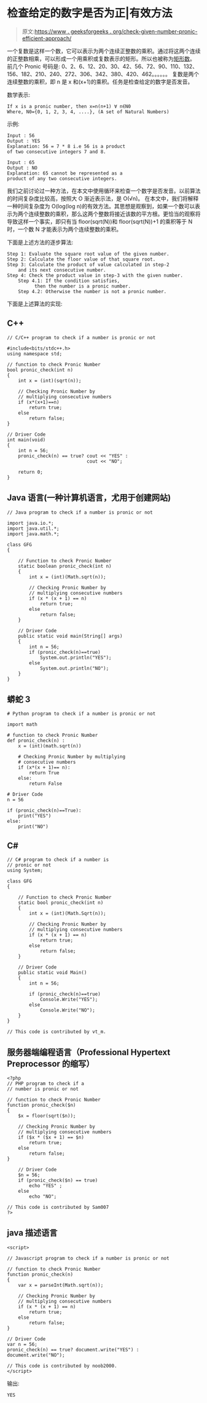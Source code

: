 # 检查给定的数字是否为正|有效方法

> 原文:[https://www . geeksforgeeks . org/check-given-number-pronic-efficient-approach/](https://www.geeksforgeeks.org/check-given-number-pronic-efficient-approach/)

一个复数是这样一个数，它可以表示为两个连续正整数的乘积。通过将这两个连续的正整数相乘，可以形成一个用乘积或复数表示的矩形。所以也被称为[矩形数](https://www.geeksforgeeks.org/rectangular-numbers/)。
前几个 Pronic 号码是:
0、2、6、12、20、30、42、56、72、90、110、132、156、182、210、240、272、306、342、380、420、462。。。。。。
复数是两个连续整数的乘积，即 n 是 x 和(x+1)的乘积。任务是检查给定的数字是否发音。

数学表示:

```
If x is a pronic number, then x=n(n+1) ∀ n∈N0
Where, N0={0, 1, 2, 3, 4, ....}, (A set of Natural Numbers)
```

示例:

```
Input : 56
Output : YES
Explanation: 56 = 7 * 8 i.e 56 is a product 
of two consecutive integers 7 and 8.

Input : 65
Output : NO
Explanation: 65 cannot be represented as a
product of any two consecutive integers.
```

我们之前讨论过一种方法，在本文中使用循环来检查一个数字是否发音。以前算法的时间复杂度比较高，按照大 O 渐近表示法，是 O(√n)。
在本文中，我们将解释一种时间复杂度为 O(log(log n)的有效方法。其思想是观察到，如果一个数可以表示为两个连续整数的乘积，那么这两个整数将接近该数的平方根。更恰当的观察将导致这样一个事实，即只有当 floor(sqrt(N))和 floor(sqrt(N))+1 的乘积等于 N 时，一个数 N 才能表示为两个连续整数的乘积。

下面是上述方法的逐步算法:

```
Step 1: Evaluate the square root value of the given number.
Step 2: Calculate the floor value of that square root.
Step 3: Calculate the product of value calculated in step-2
    and its next consecutive number.
Step 4: Check the product value in step-3 with the given number.
    Step 4.1: If the condition satisfies,
          then the number is a pronic number.
    Step 4.2: Otherwise the number is not a pronic number.
```

下面是上述算法的实现:

## C++

```
// C/C++ program to check if a number is pronic or not

#include<bits/stdc++.h>
using namespace std;

// function to check Pronic Number
bool pronic_check(int n)
{
    int x = (int)(sqrt(n));

    // Checking Pronic Number by
    // multiplying consecutive numbers
    if (x*(x+1)==n)
        return true;
    else
        return false;
}

// Driver Code
int main(void)
{
    int n = 56;   
    pronic_check(n) == true? cout << "YES" :
                             cout << "NO";

    return 0;
}
```

## Java 语言(一种计算机语言，尤用于创建网站)

```
// Java program to check if a number is pronic or not

import java.io.*;
import java.util.*;
import java.math.*;

class GFG
{

    // Function to check Pronic Number
    static boolean pronic_check(int n)
    {
        int x = (int)(Math.sqrt(n));

        // Checking Pronic Number by
        // multiplying consecutive numbers
        if (x * (x + 1) == n)
            return true;
        else
            return false;
    }

    // Driver Code
    public static void main(String[] args)
    {
        int n = 56;       
        if (pronic_check(n)==true)
            System.out.println("YES");
        else
            System.out.println("NO");
    }
}
```

## 蟒蛇 3

```
# Python program to check if a number is pronic or not

import math

# function to check Pronic Number
def pronic_check(n) :
    x = (int)(math.sqrt(n))

    # Checking Pronic Number by multiplying
    # consecutive numbers
    if (x*(x + 1)== n):
        return True
    else:
        return False

# Driver Code
n = 56

if (pronic_check(n)==True):
    print("YES")
else:
    print("NO")
```

## C#

```
// C# program to check if a number is
// pronic or not
using System;

class GFG
{

    // Function to check Pronic Number
    static bool pronic_check(int n)
    {
        int x = (int)(Math.Sqrt(n));

        // Checking Pronic Number by
        // multiplying consecutive numbers
        if (x * (x + 1) == n)
            return true;
        else
            return false;
    }

    // Driver Code
    public static void Main()
    {
        int n = 56;

        if (pronic_check(n)==true)
            Console.Write("YES");
        else
            Console.Write("NO");
    }
}

// This code is contributed by vt_m.
```

## 服务器端编程语言（Professional Hypertext Preprocessor 的缩写）

```
<?php
// PHP program to check if a
// number is pronic or not

// function to check Pronic Number
function pronic_check($n)
{
    $x = floor(sqrt($n));

    // Checking Pronic Number by
    // multiplying consecutive numbers
    if ($x * ($x + 1) == $n)
        return true;
    else
        return false;
}

    // Driver Code
    $n = 56;
    if (pronic_check($n) == true)
        echo "YES" ;
    else
        echo "NO";

// This code is contributed by Sam007
?>
```

## java 描述语言

```
<script>

// Javascript program to check if a number is pronic or not

// function to check Pronic Number
function pronic_check(n)
{
    var x = parseInt(Math.sqrt(n));

    // Checking Pronic Number by
    // multiplying consecutive numbers
    if (x * (x + 1) == n)
        return true;
    else
        return false;
}

// Driver Code
var n = 56;    
pronic_check(n) == true? document.write("YES") :
document.write("NO");

// This code is contributed by noob2000.
</script>
```

输出:

```
YES
```